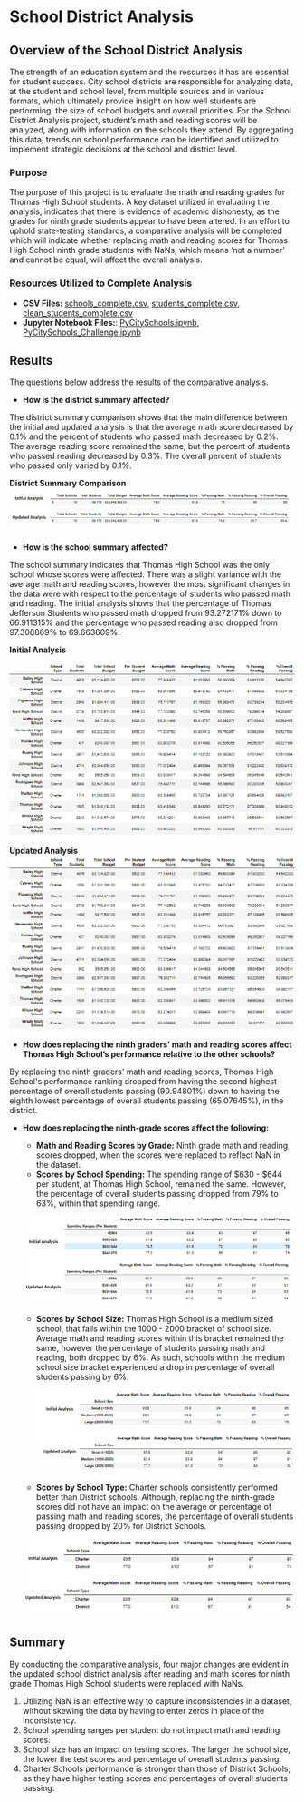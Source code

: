 # School District Analysis

## Overview of the School District Analysis
The strength of an education system and the resources it has are essential for student success. City school districts are responsible for analyzing data, at the student and school level, from multiple sources and in various formats, which ultimately provide insight on how well students are performing, the size of school budgets and overall priorities. For the School District Analysis project, student’s math and reading scores will be analyzed, along with information on the schools they attend. By aggregating this data, trends on school performance can be identified and utilized to implement strategic decisions at the school and district level.  

### Purpose
The purpose of this project is to evaluate the math and reading grades for Thomas High School students. A key dataset utilized in evaluating the analysis, indicates that there is evidence of academic dishonesty, as the grades for ninth grade students appear to have been altered. In an effort to uphold state-testing standards, a comparative analysis will be completed which will indicate whether replacing math and reading scores for Thomas High School ninth grade students with NaNs, which means ‘not a number’ and cannot be equal, will affect the overall analysis.

### Resources Utilized to Complete Analysis
* **CSV Files:** 
[schools_complete.csv](https://github.com/cmmgw/School_District_Analysis/blob/main/Resources/schools_complete.csv), 
[students_complete.csv](https://github.com/cmmgw/School_District_Analysis/blob/main/Resources/students_complete.csv), 
[clean_students_complete.csv](https://github.com/cmmgw/School_District_Analysis/blob/main/Resources/clean_students_complete.csv)
* **Jupyter Notebook Files:**: 
[PyCitySchools.ipynb](https://github.com/cmmgw/School_District_Analysis/blob/main/PyCitySchools.ipynb), 
[PyCitySchools_Challenge.ipynb](https://github.com/cmmgw/School_District_Analysis/blob/main/PyCitySchools_Challenge.ipynb)


## Results
The questions below address the results of the comparative analysis.

- **How is the district summary affected?**

The district summary comparison shows that the main difference between the initial and updated analysis is that the average math score decreased by 0.1% and the percent of students who passed math decreased by 0.2%. The average reading score remained the same, but the percent of students who passed reading decreased by 0.3%. The overall percent of students who passed only varied by 0.1%.

**District Summary Comparison**
![District Summary Comparison ]( https://github.com/cmmgw/School_District_Analysis/blob/main/Resources/District_%20Summary_Comparison.PNG)

-	**How is the school summary affected?**

The school summary indicates that Thomas High School was the only school whose scores were affected. There was a slight variance with the average math and reading scores, however the most significant changes in the data were with respect to the percentage of students who passed math and reading. The initial analysis shows that the percentage of Thomas Jefferson Students who passed math dropped from 93.272171% down to 66.911315% and the percentage who passed reading also dropped from 97.308869% to 69.663609%.


**Initial Analysis**

![School Summary Initial ]( https://github.com/cmmgw/School_District_Analysis/blob/main/Resources/School_Summary_Initial.PNG)


**Updated Analysis** 
![School Summary Updated]( https://github.com/cmmgw/School_District_Analysis/blob/main/Resources/School_Summary_Updated.PNG)


-	**How does replacing the ninth graders’ math and reading scores affect Thomas High School’s performance relative to the other schools?**

By replacing the ninth graders' math and reading scores, Thomas High School's performance ranking dropped from having the second highest percentage of overall students passing (90.94801%) down to having the eighth lowest percentage of overall students passing (65.07645%), in the district.

- **How does replacing the ninth-grade scores affect the following:**
  - **Math and Reading Scores by Grade:** Ninth grade math and reading scores dropped, when the scores were replaced to reflect NaN in the dataset. 
  - **Scores by School Spending:** The spending range of $630 - $644 per student, at Thomas High School, remained the same. However, the percentage of overall students passing dropped from 79% to 63%, within that spending range. 
  
   ![School Spending_Comparison](https://github.com/cmmgw/School_District_Analysis/blob/main/Resources/School_Spending_Comparison.PNG)
 
   
  - **Scores by School Size:** Thomas High School is a medium sized school, that falls within the 1000 - 2000 bracket of school size. Average math and reading scores within this bracket remained the same, however the percentage of students passing math and reading, both dropped by 6%. As such, schools within the medium school size bracket experienced a drop in percentage of overall students passing by 6%.
  
    ![Scores_By_School_Size_Comparison](https://github.com/cmmgw/School_District_Analysis/blob/main/Resources/Scores_By_School_Size_Comparison.PNG)  
  
  - **Scores by School Type:** Charter schools consistently performed better than District schools. Although, replacing the ninth-grade scores did not have an impact on the average or percentage of passing math and reading scores, the percentage of overall students passing dropped by 20% for District Schools. 

  ![Scores_By_School_Type_Comparison](https://github.com/cmmgw/School_District_Analysis/blob/main/Resources/Scores_By_School_Type_Comparison.PNG)

## Summary
By conducting the comparative analysis, four major changes are evident in the updated school district analysis after reading and math scores for ninth grade Thomas High School students were replaced with NaNs.
1. Utilizing NaN is an effective way to capture inconsistencies in a dataset, without skewing the data by having to enter zeros in place of the inconsistency.
2. School spending ranges per student do not impact math and reading scores.
3. School size has an impact on testing scores. The larger the school size, the lower the test scores and percentage of overall students passing. 
4. Charter Schools performance is stronger than those of District Schools, as they have higher testing scores and percentages of overall students passing. 

